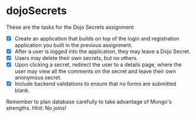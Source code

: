 # dojoSecrets
These are the tasks for the Dojo Secrets assignment

- [x] Create an application that builds on top of the login and registration application you built in the previous assignment.
- [x] After a user is logged into the application, they may leave a Dojo Secret.
- [x] Users may delete their own secrets, but no others.
- [x] Upon clicking a secret, redirect the user to a details page, where the user may view all the comments on the secret and leave their own anonymous secret.
- [x] Include backend validations to ensure that no forms are submitted blank.

Remember to plan database carefully to take advantage of Mongo's strengths. HInt: No joins!
